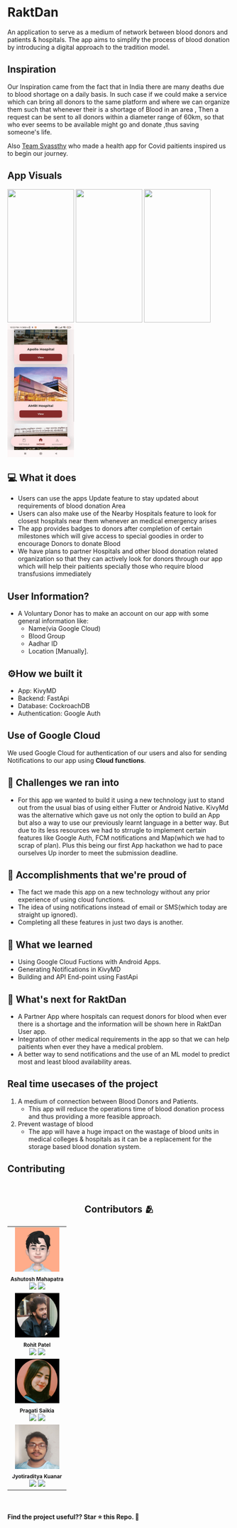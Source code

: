 # RaktDan
  An application to serve as a medium of network between blood donors and patients & hospitals. The app aims to simplify the process of blood donation by introducing a 	digital approach to the tradition model.


## Inspiration

   Our Inspiration came from the fact that in India there are many deaths due to blood shortage on a daily basis. In such case if we could make a service which can bring 		all donors to the same platform and where we can organize them such that whenever their is a shortage of Blood in an area , Then a request can be sent to all donors     within a diameter range of 60km, so that who ever seems to be available might go and donate ,thus saving someone's life.    

   Also [Team Svassthy](https://github.com/Pavitra554/Svaasthy) who made a health app for Covid paitients inspired us to begin our journey.
	
## App Visuals

   <img src="./MainApp/assets/20220501_141006.gif" height="300px" width="150px" />
	
   <img src="./MainApp/assets/20220501_141128.gif" height="300px" width="150px" />
	
   <img src="./MainApp/assets/20220501_141217.gif" height="300px" width="150px" />
	
   <img src="./MainApp/assets/20220501_141302.gif" height="300px" width="150px" />
	




## 💻 What it does
 - Users can use the apps Update feature to stay updated about requirements of blood donation Area
 - Users can also make use of the  Nearby Hospitals feature to look for closest hospitals near them whenever an medical emergency arises
 - The app provides badges to donors after completion of certain milestones which will give access to special goodies in order to encourage Donors to donate Blood
 - We have plans to partner Hospitals and other blood donation related organization so that they can actively look for donors through our app which will help their paitients specially those who require blood transfusions immediately 

## User Information?
 * A Voluntary Donor has to make an account on our app with some general information like:
    - Name(via Google Cloud)
    - Blood Group
    - Aadhar ID
    - Location [Manually].

## ⚙️How we built it

- App: KivyMD
- Backend: FastApi
- Database: CockroachDB
- Authentication: Google Auth


## Use of Google Cloud
   We used Google Cloud for authentication of our users and also for sending Notifications to our app using <b>Cloud functions</b>. 

## 🧠 Challenges we ran into

- For this app we wanted to build it using a new technology just to stand out from the usual bias of using either Flutter or Android Native. KivyMd was the alternative which gave us not only the option to build an App but also a way to use our previously learnt language in a better way. But due to its less resources we had to strrugle to implement certain features like Google Auth, FCM notifications and Map(which we had to scrap of plan). Plus this being our first App hackathon we had to pace ourselves Up inorder to meet the submission deadline. 

## 🏅 Accomplishments that we're proud of
- The fact we made this app on a new technology without any prior experience of using cloud functions.
- The idea of using notifications instead of email or SMS(which today are straight up ignored).
- Completing all these features in just two days is another.

## 📖 What we learned

- Using Google Cloud Fuctions with Android Apps.
- Generating Notifications in KivyMD 
- Building and API End-point using FastApi

## 🚀 What's next for RaktDan

  - A Partner App where hospitals can request donors for blood when ever there is a shortage and the information will be shown here in RaktDan User app.
  - Integration of other medical requirements in the app so that we can help paitients when ever they have a medical problem.
  - A better way to send notifications and the use of an ML model to predict most and least blood availability areas.

## Real time usecases of the project

1) A medium of connection between Blood Donors and Patients.
   - This app will reduce the operations time of blood donation process and thus providing a more feasible approach.
2) Prevent wastage of blood
   - The app will have a huge impact on the wastage of blood units in medical colleges & hospitals as it can be a replacement for the storage based blood donation system.


## Contributing


<br>

<h2 align="center"><b>Contributors 🫂</b></h2>

<p align="center">
<table>

 <tr>
    <td align="center">
        <img src="./MainApp/assets/IMG_20220501_140535.jpg" width="100px;" height="100px" alt=""/>
        <br /><sub><b>Ashutosh Mahapatra</b></sub><br />
      <a href="https://github.com/AM-ash-OR-AM-I"><img src='https://img.shields.io/badge/GitHub-100000?style=for-the-badge&logo=github&logoColor=white'></a>
      <a href="https://www.linkedin.com/in/ashutosh-mahapatra-bb0476233/"><img src='https://img.shields.io/badge/LinkedIn-0077B5?style=for-the-badge&logo=linkedin&logoColor=white'></a>
      </td>
</tr>
<tr>
    <td align="center">
        <img src="./MainApp/assets/IMG_20220501_140603.jpg" width="100px;" height="100px" alt=""/>
        <br /><sub><b>Rohit Patel</b></sub><br />
      <a href="https://github.com/P4RZ1V4L-93"><img src='https://img.shields.io/badge/GitHub-100000?style=for-the-badge&logo=github&logoColor=white'></a>
      <a href="https://www.linkedin.com/in/rohit4505/"><img src='https://img.shields.io/badge/LinkedIn-0077B5?style=for-the-badge&logo=linkedin&logoColor=white'></a>
      </td>
</tr>
  <tr>
    <td align="center">
        <img src="./MainApp/assets/IMG_20220501_140550.jpg" width="100px;" height="100px" alt=""/>
        <br /><sub><b>Pragati Saikia</b></sub><br />
      <a href="https://github.com/Pragatii08"><img src='https://img.shields.io/badge/GitHub-100000?style=for-the-badge&logo=github&logoColor=white'></a>
      <a href="https://www.linkedin.com/in/pragati-saikia-2003/"><img src='https://img.shields.io/badge/LinkedIn-0077B5?style=for-the-badge&logo=linkedin&logoColor=white'></a>
      </td>
</tr>
 <tr>
    <td align="center">
        <img src="./MainApp/assets/IMG_20220501_142918.jpg" width="100px;" height="100px" alt=""/>
        <br /><sub><b>Jyotiraditya Kuanar</b></sub><br />
      <a href="https://github.com/Jyo561Python"><img src='https://img.shields.io/badge/GitHub-100000?style=for-the-badge&logo=github&logoColor=white'></a>
      <a href="https://www.linkedin.com/in/jyotiraditya-kuanar-8b39b7207"><img src='https://img.shields.io/badge/LinkedIn-0077B5?style=for-the-badge&logo=linkedin&logoColor=white'></a>
      </td>
</tr>
</table>

<br>

#### Find the project useful?? Star ⭐ this Repo. 🤩
